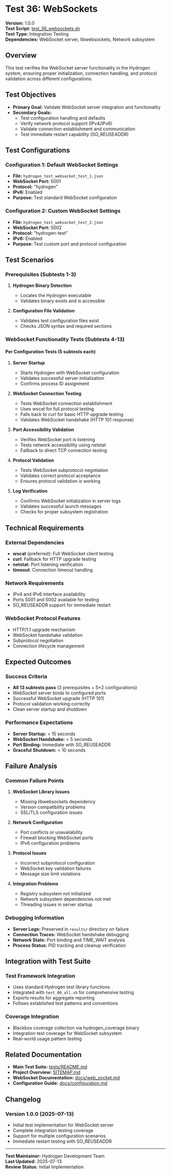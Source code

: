 # Test 36: WebSockets

**Version:** 1.0.0  
**Test Script:** [test_36_websockets.sh](../test_36_websockets.sh)  
**Test Type:** Integration Testing  
**Dependencies:** WebSocket server, libwebsockets, Network subsystem

## Overview

This test verifies the WebSocket server functionality in the Hydrogen system, ensuring proper initialization, connection handling, and protocol validation across different configurations.

## Test Objectives

- **Primary Goal:** Validate WebSocket server integration and functionality
- **Secondary Goals:**
  - Test configuration handling and defaults
  - Verify network protocol support (IPv4/IPv6)
  - Validate connection establishment and communication
  - Test immediate restart capability (SO_REUSEADDR)

## Test Configurations

### Configuration 1: Default WebSocket Settings

- **File:** `hydrogen_test_websocket_test_1.json`
- **WebSocket Port:** 5001
- **Protocol:** "hydrogen"
- **IPv6:** Enabled
- **Purpose:** Test standard WebSocket configuration

### Configuration 2: Custom WebSocket Settings  

- **File:** `hydrogen_test_websocket_test_2.json`
- **WebSocket Port:** 5002
- **Protocol:** "hydrogen-test"
- **IPv6:** Enabled
- **Purpose:** Test custom port and protocol configuration

## Test Scenarios

### Prerequisites (Subtests 1-3)

1. **Hydrogen Binary Detection**
   - Locates the Hydrogen executable
   - Validates binary exists and is accessible

2. **Configuration File Validation**
   - Validates test configuration files exist
   - Checks JSON syntax and required sections

### WebSocket Functionality Tests (Subtests 4-13)

#### Per Configuration Tests (5 subtests each)

1. **Server Startup**
   - Starts Hydrogen with WebSocket configuration
   - Validates successful server initialization
   - Confirms process ID assignment

2. **WebSocket Connection Testing**
   - Tests WebSocket connection establishment
   - Uses wscat for full protocol testing
   - Falls back to curl for basic HTTP upgrade testing
   - Validates WebSocket handshake (HTTP 101 response)

3. **Port Accessibility Validation**
   - Verifies WebSocket port is listening
   - Tests network accessibility using netstat
   - Fallback to direct TCP connection testing

4. **Protocol Validation**
   - Tests WebSocket subprotocol negotiation
   - Validates correct protocol acceptance
   - Ensures protocol validation is working

5. **Log Verification**
   - Confirms WebSocket initialization in server logs
   - Validates successful launch messages
   - Checks for proper subsystem registration

## Technical Requirements

### External Dependencies

- **wscat** (preferred): Full WebSocket client testing
- **curl**: Fallback for HTTP upgrade testing
- **netstat**: Port listening verification
- **timeout**: Connection timeout handling

### Network Requirements

- IPv4 and IPv6 interface availability
- Ports 5001 and 5002 available for testing
- SO_REUSEADDR support for immediate restart

### WebSocket Protocol Features

- HTTP/1.1 upgrade mechanism
- WebSocket handshake validation
- Subprotocol negotiation
- Connection lifecycle management

## Expected Outcomes

### Success Criteria

- **All 13 subtests pass** (3 prerequisites + 5×2 configurations)
- WebSocket server binds to configured ports
- Successful WebSocket upgrade (HTTP 101)
- Protocol validation working correctly
- Clean server startup and shutdown

### Performance Expectations

- **Server Startup:** < 15 seconds
- **WebSocket Handshake:** < 5 seconds
- **Port Binding:** Immediate with SO_REUSEADDR
- **Graceful Shutdown:** < 10 seconds

## Failure Analysis

### Common Failure Points

1. **WebSocket Library Issues**
   - Missing libwebsockets dependency
   - Version compatibility problems
   - SSL/TLS configuration issues

2. **Network Configuration**
   - Port conflicts or unavailability
   - Firewall blocking WebSocket ports
   - IPv6 configuration problems

3. **Protocol Issues**
   - Incorrect subprotocol configuration
   - WebSocket key validation failures
   - Message size limit violations

4. **Integration Problems**
   - Registry subsystem not initialized
   - Network subsystem dependencies not met
   - Threading issues in server startup

### Debugging Information

- **Server Logs:** Preserved in `results/` directory on failure
- **Connection Traces:** WebSocket handshake debugging
- **Network State:** Port binding and TIME_WAIT analysis
- **Process Status:** PID tracking and cleanup verification

## Integration with Test Suite

### Test Framework Integration

- Uses standard Hydrogen test library functions
- Integrated with `test_00_all.sh` for comprehensive testing
- Exports results for aggregate reporting
- Follows established test patterns and conventions

### Coverage Integration

- Blackbox coverage collection via hydrogen_coverage binary
- Integration test coverage for WebSocket subsystem
- Real-world usage pattern testing

## Related Documentation

- **Main Test Suite:** [tests/README.md](../README.md)
- **Project Overview:** [SITEMAP.md](../../SITEMAP.md)
- **WebSocket Documentation:** [docs/web_socket.md](../../docs/web_socket.md)
- **Configuration Guide:** [docs/configuration.md](../../docs/configuration.md)

## Changelog

### Version 1.0.0 (2025-07-13)

- Initial test implementation for WebSocket server
- Complete integration testing coverage
- Support for multiple configuration scenarios
- Immediate restart testing with SO_REUSEADDR

---

**Test Maintainer:** Hydrogen Development Team  
**Last Updated:** 2025-07-13  
**Review Status:** Initial Implementation
